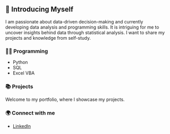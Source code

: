 ## 👋 Introducing Myself

I am passionate about data-driven decision-making and currently developing data analysis and programming skills.
It is intriguing for me to uncover insights behind data through statistical analysis.
I want to share my projects and knowledge from self-study.

### 👩‍💻 Programming
- Python
- SQL
- Excel VBA

### 📚 Projects
Welcome to my portfolio, where I showcase my projects.

### 🌍 Connect with me
- [LinkedIn](www.linkedin.com/in/fuka-yamano)
